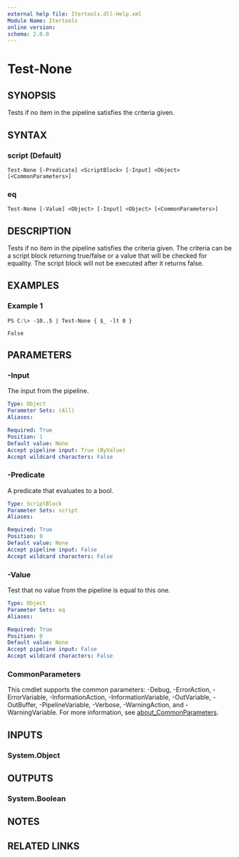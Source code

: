 ```yaml
---
external help file: Itertools.dll-Help.xml
Module Name: Itertools
online version:
schema: 2.0.0
---
```


# Test-None

## SYNOPSIS
Tests if no item in the pipeline satisfies the criteria given.

## SYNTAX

### script (Default)
```
Test-None [-Predicate] <ScriptBlock> [-Input] <Object> [<CommonParameters>]
```

### eq
```
Test-None [-Value] <Object> [-Input] <Object> [<CommonParameters>]
```

## DESCRIPTION
Tests if no item in the pipeline satisfies the criteria given.
The criteria can be a script block returning true/false or a value that will be checked for equality.
The script block will not be executed after it returns false.

## EXAMPLES

### Example 1
```
PS C:\> -10..5 | Test-None { $_ -lt 0 }

False
```

## PARAMETERS

### -Input
The input from the pipeline.

```yaml
Type: Object
Parameter Sets: (All)
Aliases:

Required: True
Position: 1
Default value: None
Accept pipeline input: True (ByValue)
Accept wildcard characters: False
```

### -Predicate
A predicate that evaluates to a bool.

```yaml
Type: ScriptBlock
Parameter Sets: script
Aliases:

Required: True
Position: 0
Default value: None
Accept pipeline input: False
Accept wildcard characters: False
```

### -Value
Test that no value from the pipeline is equal to this one.

```yaml
Type: Object
Parameter Sets: eq
Aliases:

Required: True
Position: 0
Default value: None
Accept pipeline input: False
Accept wildcard characters: False
```

### CommonParameters
This cmdlet supports the common parameters: -Debug, -ErrorAction, -ErrorVariable, -InformationAction, -InformationVariable, -OutVariable, -OutBuffer, -PipelineVariable, -Verbose, -WarningAction, and -WarningVariable. For more information, see [about_CommonParameters](http://go.microsoft.com/fwlink/?LinkID=113216).

## INPUTS

### System.Object
## OUTPUTS

### System.Boolean
## NOTES

## RELATED LINKS
